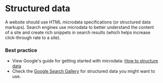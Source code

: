 # Structured data
A website should use HTML microdata specifications (or structured data markups). Search engines use microdata to better understand the content of a site and create rich snippets in search results (which helps increase click-through rate to a site).

### Best practice
* View Google's guide for getting started with microdata: [How to structure data](https://developers.google.com/search/docs/guides/intro-structured-data)
* Check the [Google Search Gallery](https://developers.google.com/search/docs/guides/search-gallery) for structured data you might want to use.
